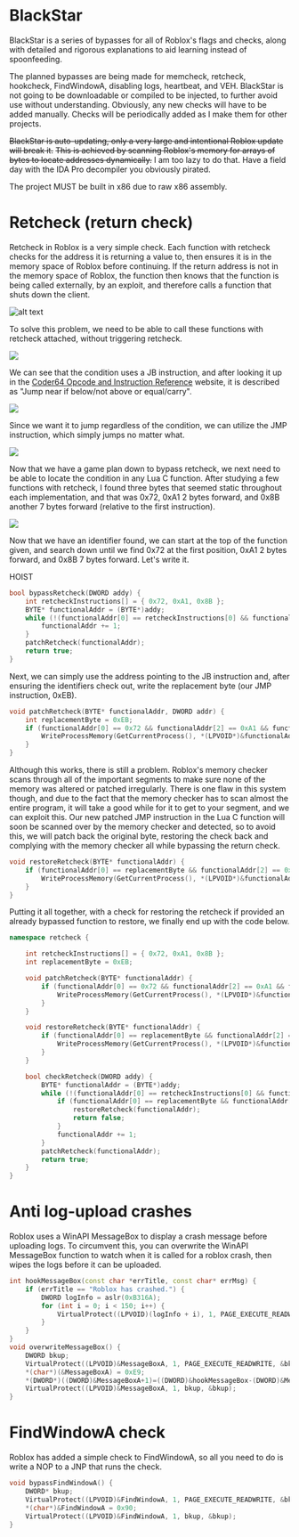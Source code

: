 # BlackStar
BlackStar is a series of bypasses for all of Roblox's flags and checks, along with detailed and rigorous explanations to aid learning instead of spoonfeeding.

The planned bypasses are being made for memcheck, retcheck, hookcheck, FindWindowA, disabling logs, heartbeat, and VEH. BlackStar is not going to be downloadable or compiled to be injected, to further avoid use without understanding. Obviously, any new checks will have to be added manually. Checks will be periodically added as I make them for other projects.

~~BlackStar is auto-updating, only a very large and intentional Roblox update will break it.~~
~~This is achieved by scanning Roblox's memory for arrays of bytes to locate addresses dynamically.~~
I am too lazy to do that. Have a field day with the IDA Pro decompiler you obviously pirated.

The project MUST be built in x86 due to raw x86 assembly.

# Retcheck (return check)

Retcheck in Roblox is a very simple check. Each function with retcheck checks for the address it is returning a value to, then ensures it is in the memory space of Roblox before continuing. If the return address is not in the memory space of Roblox, the function then knows that the function is being called externally, by an exploit, and therefore calls a function that shuts down the client.

![alt text](https://i.gyazo.com/b22b14d1524b483128e7feddcd65ee4f.png)

To solve this problem, we need to be able to call these functions with retcheck attached, without triggering retcheck.  

![](https://i.gyazo.com/34d94757f147c0c1fd0e6582d4d50c67.png)

We can see that the condition uses a JB instruction, and after looking it up in the [Coder64 Opcode and Instruction Reference](http://ref.x86asm.net/coder64.html#x0F02) website, it is described as "Jump near if below/not above or equal/carry". 

![](https://i.gyazo.com/43820dbed96e12f08434d9f55f6e0189.png)

Since we want it to jump regardless of the condition, we can utilize the JMP instruction, which simply jumps no matter what.

![](https://i.gyazo.com/200d23f612162bfb3f1ad34a90677f62.png)

Now that we have a game plan down to bypass retcheck, we next need to be able to locate the condition in any Lua C function. After studying a few functions with retcheck, I found three bytes that seemed static throughout each implementation, and that was 0x72, 0xA1 2 bytes forward, and 0x8B another 7 bytes forward (relative to the first instruction).

![](https://i.gyazo.com/4067f1c0d5acaffd55eb8c6a564a5fad.png)

Now that we have an identifier found, we can start at the top of the function given, and search down until we find 0x72 at the first position, 0xA1 2 bytes forward, and 0x8B 7 bytes forward. Let's write it. 

HOIST

```C++
bool bypassRetcheck(DWORD addy) {
    int retcheckInstructions[] = { 0x72, 0xA1, 0x8B };
    BYTE* functionalAddr = (BYTE*)addy;
    while (!(functionalAddr[0] == retcheckInstructions[0] && functionalAddr[2] == retcheckInstructions[1] && functionalAddr[7] == retcheckInstructions[2])) {
        functionalAddr += 1;
    }
    patchRetcheck(functionalAddr);
    return true;
}
```
Next, we can simply use the address pointing to the JB instruction and, after ensuring the identifiers check out, write the replacement byte (our JMP instruction, 0xEB).

```C++
void patchRetcheck(BYTE* functionalAddr, DWORD addr) {
    int replacementByte = 0xEB;
    if (functionalAddr[0] == 0x72 && functionalAddr[2] == 0xA1 && functionalAddr[7] == 0x8B) {
        WriteProcessMemory(GetCurrentProcess(), *(LPVOID*)&functionalAddr, (LPVOID)&replacementByte, 1, NULL);
    }
}
```

Although this works, there is still a problem. Roblox's memory checker scans through all of the important segments to make sure none of the memory was altered or patched irregularly. There is one flaw in this system though, and due to the fact that the memory checker has to scan almost the entire program, it will take a good while for it to get to your segment, and we can exploit this. Our new patched JMP instruction in the Lua C function will soon be scanned over by the memory checker and detected, so to avoid this, we will patch back the original byte, restoring the check back and complying with the memory checker all while bypassing the return check.

```C++
void restoreRetcheck(BYTE* functionalAddr) {
    if (functionalAddr[0] == replacementByte && functionalAddr[2] == 0xA1 && functionalAddr[7] == 0x8B) {
        WriteProcessMemory(GetCurrentProcess(), *(LPVOID*)&functionalAddr, (LPVOID)&retcheckInstructions[0], 1, NULL);
    }
}
```
Putting it all together, with a check for restoring the retcheck if provided an already bypassed function to restore, we finally end up with the code below.

```C++
namespace retcheck {

    int retcheckInstructions[] = { 0x72, 0xA1, 0x8B };
    int replacementByte = 0xEB;

    void patchRetcheck(BYTE* functionalAddr) {
        if (functionalAddr[0] == 0x72 && functionalAddr[2] == 0xA1 && functionalAddr[7] == 0x8B) {
            WriteProcessMemory(GetCurrentProcess(), *(LPVOID*)&functionalAddr, (LPVOID)&replacementByte, 1, NULL);
        }
    }

    void restoreRetcheck(BYTE* functionalAddr) {
        if (functionalAddr[0] == replacementByte && functionalAddr[2] == 0xA1 && functionalAddr[7] == 0x8B) {
            WriteProcessMemory(GetCurrentProcess(), *(LPVOID*)&functionalAddr, (LPVOID)&retcheckInstructions[0], 1, NULL);
        }
    }

    bool checkRetcheck(DWORD addy) {
        BYTE* functionalAddr = (BYTE*)addy;
        while (!(functionalAddr[0] == retcheckInstructions[0] && functionalAddr[2] == retcheckInstructions[1] && functionalAddr[7] == retcheckInstructions[2])) {
            if (functionalAddr[0] == replacementByte && functionalAddr[2] == 0xA1 && functionalAddr[7] == 0x8B) {
                restoreRetcheck(functionalAddr);
                return false;
            }
            functionalAddr += 1;
        }
        patchRetcheck(functionalAddr);
        return true;
    }
}
```


# Anti log-upload crashes

Roblox uses a WinAPI MessageBox to display a crash message before uploading logs. To circumvent this, you can overwrite the WinAPI MessageBox function to watch when it is called for a roblox crash, then wipes the logs before it can be uploaded.

```C++
int hookMessageBox(const char *errTitle, const char* errMsg) {
    if (errTitle == "Roblox has crashed.") {
        DWORD logInfo = aslr(0xB316A);
        for (int i = 0; i < 150; i++) {
            VirtualProtect((LPVOID)(logInfo + i), 1, PAGE_EXECUTE_READWRITE, (PDWORD)0x90); //delete logs
        }
    }
}
void overwriteMessageBox() {
    DWORD bkup;
    VirtualProtect((LPVOID)&MessageBoxA, 1, PAGE_EXECUTE_READWRITE, &bkup);
    *(char*)(&MessageBoxA) = 0xE9;
    *(DWORD*)((DWORD)&MessageBoxA+1)=((DWORD)&hookMessageBox-(DWORD)&MessageBoxA)-5;
    VirtualProtect((LPVOID)&MessageBoxA, 1, bkup, &bkup);
}
 ```

 # FindWindowA check

 Roblox has added a simple check to FindWindowA, so all you need to do is write a NOP to a JNP that runs the check.

 ```C++
 void bypassFindWindowA() {
	 DWORD* bkup;
	 VirtualProtect((LPVOID)&FindWindowA, 1, PAGE_EXECUTE_READWRITE, &bkup);
	 *(char*)&FindWindowA = 0x90;
	 VirtualProtect((LPVOID)&FindWindowA, 1, bkup, &bkup);
}
```

